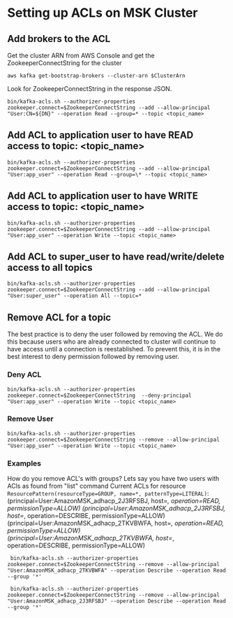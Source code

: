 # Setting up ACLs on MSK Cluster

## Add brokers to the ACL

Get the cluster ARN from AWS Console and get the ZookeeperConnectString for the cluster

```
aws kafka get-bootstrap-brokers --cluster-arn $ClusterArn
```

Look for ZookeeperConnectString in the response JSON.

```
bin/kafka-acls.sh --authorizer-properties zookeeper.connect=$ZookeeperConnectString --add --allow-principal "User:CN=${DN}" --operation Read --group=* --topic <topic_name>
```

## Add ACL to application user to have READ access to topic: <topic_name>

```
bin/kafka-acls.sh --authorizer-properties zookeeper.connect=$ZookeeperConnectString --add --allow-principal "User:app_user" --operation Read --group=\* --topic <topic_name>
```

## Add ACL to application user to have WRITE access to topic: <topic_name>

```
bin/kafka-acls.sh --authorizer-properties zookeeper.connect=$ZookeeperConnectString --add --allow-principal "User:app_user" --operation Write --topic <topic_name>
```

## Add ACL to super_user to have read/write/delete access to all topics

```
bin/kafka-acls.sh --authorizer-properties zookeeper.connect=$ZookeeperConnectString --add --allow-principal "User:super_user" --operation All --topic=*
```

## Remove ACL for a topic

The best practice is to deny the user followed by removing the ACL. We do this because users who are already connected to cluster will continue to have access until a connection is reestablished. To
prevent this, it is in the best interest to deny permission followed by removing user.

### Deny ACL

```
bin/kafka-acls.sh --authorizer-properties zookeeper.connect=$ZookeeperConnectString  --deny-principal "User:app_user" --operation Write --topic <topic_name>
```

### Remove User

```
bin/kafka-acls.sh --authorizer-properties zookeeper.connect=$ZookeeperConnectString --remove --allow-principal "User:app_user" --operation Write --topic <topic_name>
```

### Examples

How do you remove ACL's with groups? Lets say you have two users with ACls as found from "list" command
Current ACLs for resource `ResourcePattern(resourceType=GROUP, name=*, patternType=LITERAL)`:
(principal=User:AmazonMSK_adhacp_2J3RFSBJ, host=_, operation=READ, permissionType=ALLOW)
(principal=User:AmazonMSK_adhacp_2J3RFSBJ, host=_, operation=DESCRIBE, permissionType=ALLOW)
(principal=User:AmazonMSK_adhacp_2TKVBWFA, host=_, operation=READ, permissionType=ALLOW)
(principal=User:AmazonMSK_adhacp_2TKVBWFA, host=_, operation=DESCRIBE, permissionType=ALLOW)

```
 bin/kafka-acls.sh --authorizer-properties zookeeper.connect=$ZookeeperConnectString --remove --allow-principal "User:AmazonMSK_adhacp_2TKVBWFA" --operation Describe --operation Read --group '*'
```

```
 bin/kafka-acls.sh --authorizer-properties zookeeper.connect=$ZookeeperConnectString --remove --allow-principal "User:AmazonMSK_adhacp_2J3RFSBJ" --operation Describe --operation Read --group '*'
```
